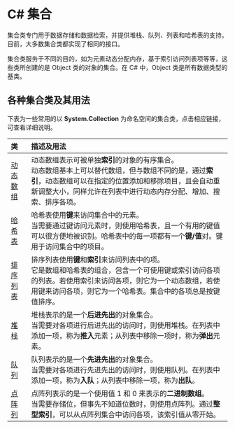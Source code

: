 # C\# 集合
集合类专门用于数据存储和数据检索，并提供堆栈、队列、列表和哈希表的支持。目前，大多数集合类都实现了相同的接口。

集合类服务于不同的目的，如为元素动态分配内存，基于索引访问列表项等等，这些类所创建的是 Object 类的对象的集合。在 C# 中，Object 类是所有数据类型的基类。

## 各种集合类及其用法

下表为一些常用的以 **System.Collection** 为命名空间的集合类，点击相应链接，可查看详细说明。

|类          | 描述及用法          | 
|:-------------|:-------------| 
| [动态数组](http://www.tutorialspoint.com/csharp/csharp_arraylist.htm)      | 动态数组表示可被单独**索引**的对象的有序集合。</br>动态数组基本上可以替代数组，但与数组不同的是，通过**索引**，动态数组可以在指定的位置添加和移除项目，且会自动重新调整大小，同样允许在列表中进行动态内存分配、增加、搜索、排序各项。 |
| [哈希表](http://www.tutorialspoint.com/csharp/csharp_hashtable.htm)| 哈希表使用**键**来访问集合中的元素。</br>当需要通过键访问元素时，则使用哈希表，且一个有用的键值可以很方便地被识别。哈希表中的每一项都有一个**键/值**对。键用于访问集合中的项目。      |
| [排序列表](http://www.tutorialspoint.com/csharp/csharp_sortedlist.htm)|排序列表使用**键**和**索引**来访问列表中的项。</br>它是数组和哈希表的组合，包含一个可使用键或索引访问各项的列表。若使用索引来访问各项，则它为一个动态数组，若使用键来访问各项，则它为一个哈希表。集合中的各项总是按键值排序。|
| [堆栈](http://www.tutorialspoint.com/csharp/csharp_stack.htm)|堆栈表示的是一个**后进先出**的对象集合。</br>当需要对各项进行后进先出的访问时，则使用堆栈。在列表中添加一项，称为**推入**元素；从列表中移除一项时，称为**弹出**元素。|
| [队列](http://www.tutorialspoint.com/csharp/csharp_queue.htm) |队列表示的是一个**先进先出**的对象集合。</br>当需要对各项进行先进先出的访问时，则使用队列。在列表中添加一项，称为**入队**；从列表中移除一项，称为**出队**。|
| [点阵列](http://www.tutorialspoint.com/csharp/csharp_bitarray.htm) |点阵列表示的是一个使用值 1 和 0 来表示的**二进制数组**。</br>当需要存储位，但事先不知道位数时，则使用点阵列。通过**整型索引**，可以从点阵列集合中访问各项，该索引值从零开始。|
